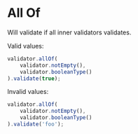 # All Of

Will validate if all inner validators validates.

Valid values:

```js
validator.allOf(
    validator.notEmpty(),
    validator.booleanType()
).validate(true);
```

Invalid values:

```js
validator.allOf(
    validator.notEmpty(),
    validator.booleanType()
).validate('foo');
```
